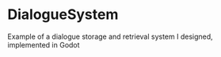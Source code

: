 # DialogueSystem
 Example of a dialogue storage and retrieval system I designed, implemented in Godot
